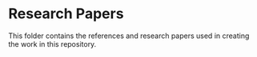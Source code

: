 # Research Papers

This folder contains the references and research papers used in creating the work in this repository.

